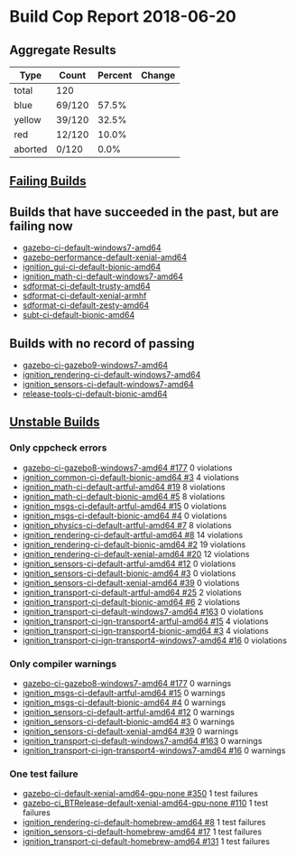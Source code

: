 # Build Cop Report 2018-06-20

## Aggregate Results
| Type | Count | Percent | Change |
|--|--|--|--|
| total | 120 | |  |
| blue | 69/120 | 57.5% |  |
| yellow | 39/120 | 32.5% |  |
| red | 12/120 | 10.0% |  |
| aborted | 0/120 | 0.0% |  |

## [Failing Builds](https://build.osrfoundation.org/view/main/view/BuildCopFail/)

## Builds that have succeeded in the past, but are failing now

* [gazebo-ci-default-windows7-amd64](https://build.osrfoundation.org/job/gazebo-ci-default-windows7-amd64)
* [gazebo-performance-default-xenial-amd64](https://build.osrfoundation.org/job/gazebo-performance-default-xenial-amd64)
* [ignition_gui-ci-default-bionic-amd64](https://build.osrfoundation.org/job/ignition_gui-ci-default-bionic-amd64)
* [ignition_math-ci-default-windows7-amd64](https://build.osrfoundation.org/job/ignition_math-ci-default-windows7-amd64)
* [sdformat-ci-default-trusty-amd64](https://build.osrfoundation.org/job/sdformat-ci-default-trusty-amd64)
* [sdformat-ci-default-xenial-armhf](https://build.osrfoundation.org/job/sdformat-ci-default-xenial-armhf)
* [sdformat-ci-default-zesty-amd64](https://build.osrfoundation.org/job/sdformat-ci-default-zesty-amd64)
* [subt-ci-default-bionic-amd64](https://build.osrfoundation.org/job/subt-ci-default-bionic-amd64)

## Builds with no record of passing
* [gazebo-ci-gazebo9-windows7-amd64](https://build.osrfoundation.org/job/gazebo-ci-gazebo9-windows7-amd64)
* [ignition_rendering-ci-default-windows7-amd64](https://build.osrfoundation.org/job/ignition_rendering-ci-default-windows7-amd64)
* [ignition_sensors-ci-default-windows7-amd64](https://build.osrfoundation.org/job/ignition_sensors-ci-default-windows7-amd64)
* [release-tools-ci-default-bionic-amd64](https://build.osrfoundation.org/job/release-tools-ci-default-bionic-amd64)

## [Unstable Builds](https://build.osrfoundation.org/view/main/view/BuildCopFail/)

### Only cppcheck errors

* [gazebo-ci-gazebo8-windows7-amd64 #177](https://build.osrfoundation.org/job/gazebo-ci-gazebo8-windows7-amd64/177) 0 violations
* [ignition_common-ci-default-bionic-amd64 #3](https://build.osrfoundation.org/job/ignition_common-ci-default-bionic-amd64/3) 4 violations
* [ignition_math-ci-default-artful-amd64 #19](https://build.osrfoundation.org/job/ignition_math-ci-default-artful-amd64/19) 8 violations
* [ignition_math-ci-default-bionic-amd64 #5](https://build.osrfoundation.org/job/ignition_math-ci-default-bionic-amd64/5) 8 violations
* [ignition_msgs-ci-default-artful-amd64 #15](https://build.osrfoundation.org/job/ignition_msgs-ci-default-artful-amd64/15) 0 violations
* [ignition_msgs-ci-default-bionic-amd64 #4](https://build.osrfoundation.org/job/ignition_msgs-ci-default-bionic-amd64/4) 0 violations
* [ignition_physics-ci-default-artful-amd64 #7](https://build.osrfoundation.org/job/ignition_physics-ci-default-artful-amd64/7) 8 violations
* [ignition_rendering-ci-default-artful-amd64 #8](https://build.osrfoundation.org/job/ignition_rendering-ci-default-artful-amd64/8) 14 violations
* [ignition_rendering-ci-default-bionic-amd64 #2](https://build.osrfoundation.org/job/ignition_rendering-ci-default-bionic-amd64/2) 19 violations
* [ignition_rendering-ci-default-xenial-amd64 #20](https://build.osrfoundation.org/job/ignition_rendering-ci-default-xenial-amd64/20) 12 violations
* [ignition_sensors-ci-default-artful-amd64 #12](https://build.osrfoundation.org/job/ignition_sensors-ci-default-artful-amd64/12) 0 violations
* [ignition_sensors-ci-default-bionic-amd64 #3](https://build.osrfoundation.org/job/ignition_sensors-ci-default-bionic-amd64/3) 0 violations
* [ignition_sensors-ci-default-xenial-amd64 #39](https://build.osrfoundation.org/job/ignition_sensors-ci-default-xenial-amd64/39) 0 violations
* [ignition_transport-ci-default-artful-amd64 #25](https://build.osrfoundation.org/job/ignition_transport-ci-default-artful-amd64/25) 2 violations
* [ignition_transport-ci-default-bionic-amd64 #6](https://build.osrfoundation.org/job/ignition_transport-ci-default-bionic-amd64/6) 2 violations
* [ignition_transport-ci-default-windows7-amd64 #163](https://build.osrfoundation.org/job/ignition_transport-ci-default-windows7-amd64/163) 0 violations
* [ignition_transport-ci-ign-transport4-artful-amd64 #15](https://build.osrfoundation.org/job/ignition_transport-ci-ign-transport4-artful-amd64/15) 4 violations
* [ignition_transport-ci-ign-transport4-bionic-amd64 #3](https://build.osrfoundation.org/job/ignition_transport-ci-ign-transport4-bionic-amd64/3) 4 violations
* [ignition_transport-ci-ign-transport4-windows7-amd64 #16](https://build.osrfoundation.org/job/ignition_transport-ci-ign-transport4-windows7-amd64/16) 0 violations

### Only compiler warnings

* [gazebo-ci-gazebo8-windows7-amd64 #177](https://build.osrfoundation.org/job/gazebo-ci-gazebo8-windows7-amd64/177) 0 warnings
* [ignition_msgs-ci-default-artful-amd64 #15](https://build.osrfoundation.org/job/ignition_msgs-ci-default-artful-amd64/15) 0 warnings
* [ignition_msgs-ci-default-bionic-amd64 #4](https://build.osrfoundation.org/job/ignition_msgs-ci-default-bionic-amd64/4) 0 warnings
* [ignition_sensors-ci-default-artful-amd64 #12](https://build.osrfoundation.org/job/ignition_sensors-ci-default-artful-amd64/12) 0 warnings
* [ignition_sensors-ci-default-bionic-amd64 #3](https://build.osrfoundation.org/job/ignition_sensors-ci-default-bionic-amd64/3) 0 warnings
* [ignition_sensors-ci-default-xenial-amd64 #39](https://build.osrfoundation.org/job/ignition_sensors-ci-default-xenial-amd64/39) 0 warnings
* [ignition_transport-ci-default-windows7-amd64 #163](https://build.osrfoundation.org/job/ignition_transport-ci-default-windows7-amd64/163) 0 warnings
* [ignition_transport-ci-ign-transport4-windows7-amd64 #16](https://build.osrfoundation.org/job/ignition_transport-ci-ign-transport4-windows7-amd64/16) 0 warnings
### One test failure

* [gazebo-ci-default-xenial-amd64-gpu-none #350](https://build.osrfoundation.org/job/gazebo-ci-default-xenial-amd64-gpu-none/350) 1 test failures
* [gazebo-ci_BTRelease-default-xenial-amd64-gpu-none #110](https://build.osrfoundation.org/job/gazebo-ci_BTRelease-default-xenial-amd64-gpu-none/110) 1 test failures
* [ignition_rendering-ci-default-homebrew-amd64 #8](https://build.osrfoundation.org/job/ignition_rendering-ci-default-homebrew-amd64/8) 1 test failures
* [ignition_sensors-ci-default-homebrew-amd64 #17](https://build.osrfoundation.org/job/ignition_sensors-ci-default-homebrew-amd64/17) 1 test failures
* [ignition_transport-ci-default-homebrew-amd64 #131](https://build.osrfoundation.org/job/ignition_transport-ci-default-homebrew-amd64/131) 1 test failures